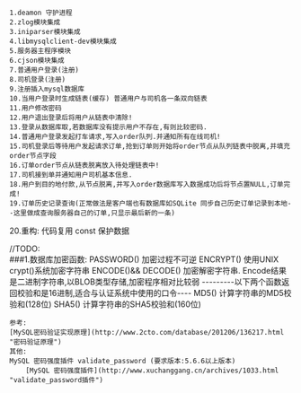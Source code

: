     1.deamon 守护进程
    2.zlog模块集成
    3.iniparser模块集成
    4.libmysqlclient-dev模块集成
    5.服务器主程序模块
    6.cjson模块集成
    7.普通用户登录(注册)
    8.司机登录(注册)
    9.注册插入mysql数据库
    10.当用户登录时生成链表(缓存) 普通用户与司机各一条双向链表
    11.用户修改密码
    12.用户退出登录后将用户从链表中清除!
    13.登录从数据库取,若数据库没有提示用户不存在,有则比较密码.
    14.普通用户登录发起打车请求,写入order队列.并通知所有在线司机!
    15.司机登录后等待用户发起请求订单,抢到订单则开始将order节点从队列链表中脱离,并填充order节点字段
    16.订单order节点从链表脱离放入待处理链表中!
    17.司机接到单并通知用户司机基本信息.
    18.用户到目的地付款,从节点脱离,并写入order数据库写入数据成功后将节点置NULL,订单完成!
    19.订单历史记录查询(正常做法是客户端也有数据库如SQLite 同步自己历史订单记录到本地--这里做成查询服务器自己的订单,只显示最后新的一条)

20.重构:
    代码复用
    const 保护数据

//TODO:     <br>
###1.数据库加密函数:
	PASSWORD() 加密过程不可逆
	ENCRYPT() 使用UNIX crypt()系统加密字符串
	ENCODE()&& DECODE() 加密解密字符串. Encode结果是二进制字符串,以BLOB类型存储,加密程序相对比较弱
	---------以下两个函数返回校验和是16进制,适合与认证系统中使用的口令----
		MD5() 计算字符串的MD5校验和(128位)
		SHA5() 计算字符串的SHA5校验和(160位)

    参考: 
   	[MySQL密码验证实现原理](http://www.2cto.com/database/201206/136217.html "密码验证原理")
    其他:
 	MySQL 密码强度插件 validate_password (要求版本:5.6.6以上版本)
      	[MySQL 密码强度插件](http://www.xuchanggang.cn/archives/1033.html "validate_password插件")
